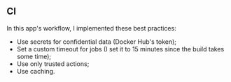 ## CI

In this app's workflow, I implemented these best practices:

- Use secrets for confidential data (Docker Hub's token);
- Set a custom timeout for jobs (I set it to 15 minutes since the build takes
  some time);
- Use only trusted actions;
- Use caching.
